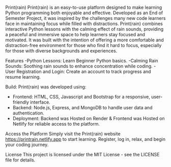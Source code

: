 Print(rain)
Print(rain) is an easy-to-use platform designed to make learning Python programming both enjoyable and effective. 
Developed as an End of Semester Project, it was inspired by the challenges many new code learners face in maintaining focus while filled with distractions. 
Print(rain) combines interactive Python lessons with the calming effect of rain sounds, providing a peaceful and immersive space to help learners stay focused and motivated. 
It was built with the intention of offering a more comfortable and distraction-free environment for those who find it hard to focus, especially for those with diverse backgrounds and experiences.

Features
-Python Lessons: Learn Beginner Python basics.
-Calming Rain Sounds: Soothing rain sounds to enhance concentration while coding.
-User Registration and Login: Create an account to track progress and resume learning.

Build:
Print(rain) was developed using:

- Frontend: HTML, CSS, Javascript and Bootstrap for a responsive, user-friendly interface.
- Backend: Node.js, Express, and MongoDB to handle user data and authentication.
- Deployment: Backend was Hosted on Render & Frontend was Hosted on Netlify for reliable access to the platform.


Access the Platform
Simply visit the Print(rain) website https://printrain.netlify.app to start learning. Register, log in, relax, and begin your coding journey.

License
This project is licensed under the MIT License - see the LICENSE file for details.
